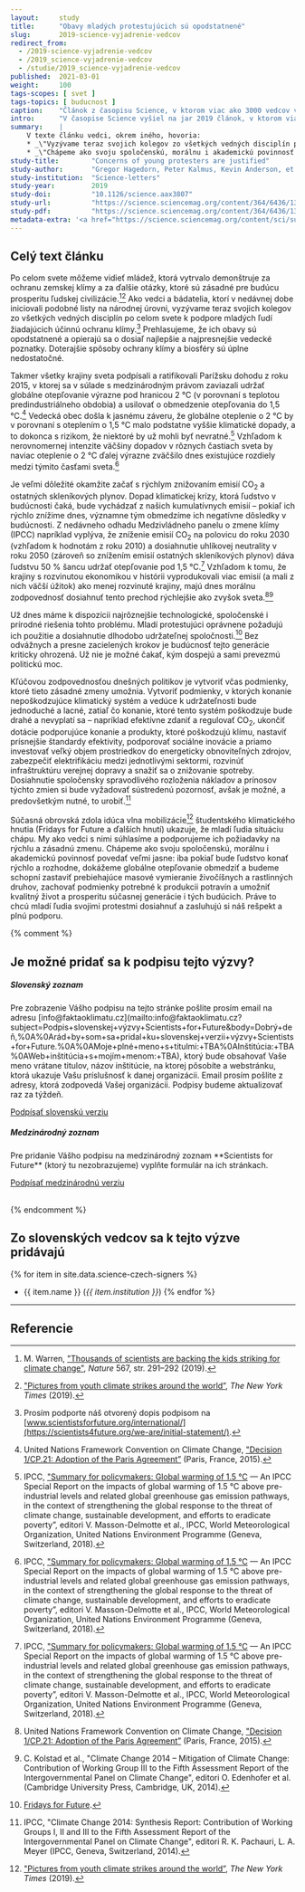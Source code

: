 ```yaml
---
layout:     study
title:      "Obavy mladých protestujúcich sú opodstatnené"
slug:       2019-science-vyjadrenie-vedcov
redirect_from:
  - /2019-science-vyjadrenie-vedcov
  - /2019_science-vyjadrenie-vedcov
  - /studie/2019_science-vyjadrenie-vedcov
published:  2021-03-01
weight:     100
tags-scopes: [ svet ]
tags-topics: [ buducnost ]
caption:    "Článok z časopisu Science, v ktorom viac ako 3000 vedcov vyjadrilo podporu hnutiam za záchranu klímy."
intro:      "V časopise Science vyšiel na jar 2019 článok, v ktorom viac ako 3000 svetových vedcov a akademikov vyjadrilo podporu hnutiam za záchranu klímy. Samotný text článku je krátky, ale jeho príloha obsahuje 51 strán plných podpisov vedcov z celého sveta."
summary:    |
    V texte článku vedci, okrem iného, hovoria:
    * _\"Vyzývame teraz svojich kolegov zo všetkých vedných disciplín po celom svete k podpore mladých ľudí žiadajúcich účinnú ochranu klímy. Prehlasujeme, že ich obavy sú opodstatnené a opierajú sa o dosiaľ najlepšie a najpresnejšie vedecké poznatky. Doterajšie spôsoby ochrany klímy a biosféry sú úplne nedostatočné.\"_
    * _\"Chápeme ako svoju spoločenskú, morálnu i akademickú povinnosť povedať veľmi jasne: iba pokiaľ bude ľudstvo konať rýchlo a rozhodne, dokážeme globálne otepľovanie obmedziť a budeme schopní zastaviť prebiehajúce masové vymieranie živočíšnych a rastlinných druhov, zachovať podmienky potrebné na produkciu potravín a umožniť kvalitný život a prosperitu súčasnej generácie i tých budúcich. Práve to chcú mladí ľudia svojimi protestmi dosiahnuť a zaslúžia si náš rešpekt a plnú podporu.\"_
study-title:        "Concerns of young protesters are justified"
study-author:       "Gregor Hagedorn, Peter Kalmus, Kevin Anderson, et al."
study-institution:  "Science-letters"
study-year:         2019
study-doi:          "10.1126/science.aax3807"
study-url:          "https://science.sciencemag.org/content/364/6436/139.2"
study-pdf:          "https://science.sciencemag.org/content/364/6436/139.2.full.pdf"
metadata-extra: '<a href="https://science.sciencemag.org/content/sci/suppl/2019/04/10/364.6436.139-b.DC1/aax3807-Hagedorn-SM.pdf" id="study-link-3" class="btn btn-secondary">Příloha s podpisy (PDF)</a>'
---
```

## Celý text článku

Po celom svete môžeme vidieť mládež, ktorá vytrvalo demonštruje za ochranu zemskej klímy a za ďalšie otázky, ktoré sú zásadné pre budúcu prosperitu ľudskej civilizácie.[^1][^2] Ako vedci a bádatelia, ktorí v nedávnej dobe iniciovali podobné listy na národnej úrovni, vyzývame teraz svojich kolegov zo všetkých vedných disciplín po celom svete k podpore mladých ľudí žiadajúcich účinnú ochranu klímy.[^3] Prehlasujeme, že ich obavy sú opodstatnené a opierajú sa o dosiaľ najlepšie a najpresnejšie vedecké poznatky. Doterajšie spôsoby ochrany klímy a biosféry sú úplne nedostatočné.

Takmer všetky krajiny sveta podpísali a ratifikovali Parížsku dohodu z roku 2015, v ktorej sa v súlade s medzinárodným právom zaviazali udržať globálne otepľovanie výrazne pod hranicou 2 °C (v porovnaní s teplotou predindustriálneho obdobia) a usilovať o obmedzenie otepľovania do 1,5 °C.[^4] Vedecká obec došla k jasnému záveru, že globálne oteplenie o 2 °C by v porovnaní s oteplením o 1,5 °C malo podstatne vyššie klimatické dopady, a to dokonca s rizikom, že niektoré by už mohli byť nevratné.[^5] Vzhľadom k nerovnomernej intenzite väčšiny dopadov v rôznych častiach sveta by naviac oteplenie o 2 °C ďalej výrazne zväčšilo dnes existujúce rozdiely medzi týmito časťami sveta.[^5]

Je veľmi dôležité okamžite začať s rýchlym znižovaním emisií CO<sub>2</sub> a ostatných skleníkových plynov. Dopad klimatickej krízy, ktorá ľudstvo v budúcnosti čaká, bude vychádzať z našich kumulatívnych emisií – pokiaľ ich rýchlo znížime dnes, významne tým obmedzíme ich negatívne dôsledky v budúcnosti. Z nedávneho odhadu Medzivládneho panelu o zmene klímy (IPCC) napríklad vyplýva, že zníženie emisií CO<sub>2</sub> na polovicu do roku 2030 (vzhľadom k hodnotám z roku 2010) a dosiahnutie uhlíkovej neutrality v roku 2050 (zároveň so znížením emisií ostatných skleníkových plynov) dáva ľudstvu 50 % šancu udržať otepľovanie pod 1,5 °C.[^5] Vzhľadom k tomu, že krajiny s rozvinutou ekonomikou v histórii vyprodukovali viac emisií (a mali z nich väčší úžitok) ako menej rozvinuté krajiny, majú dnes morálnu zodpovednosť dosiahnuť tento prechod rýchlejšie ako zvyšok sveta.[^4][^6]

Už dnes máme k dispozícii najrôznejšie technologické, spoločenské i prírodné riešenia tohto problému. Mladí protestujúci oprávnene požadujú ich použitie a dosiahnutie dlhodobo udržateľnej spoločnosti.[^7] Bez odvážnych a presne zacielených krokov je budúcnosť tejto generácie kriticky ohrozená. Už nie je možné čakať, kým dospejú a sami prevezmú politickú moc.

Kľúčovou zodpovednosťou dnešných politikov je vytvoriť včas podmienky, ktoré tieto zásadné zmeny umožnia. Vytvoriť podmienky, v ktorých konanie nepoškodzujúce klimatický systém a vedúce k udržateľnosti bude jednoduché a lacné, zatiaľ čo konanie, ktoré tento systém poškodzuje bude drahé a nevyplatí sa – napríklad efektívne zdaniť a regulovať CO<sub>2</sub>, ukončiť dotácie podporujúce konanie a produkty, ktoré poškodzujú klímu, nastaviť prísnejšie štandardy efektivity, podporovať sociálne inovácie a priamo investovať veľký objem prostriedkov do energeticky obnoviteľných zdrojov, zabezpečiť elektrifikáciu medzi jednotlivými sektormi, rozvinúť infraštruktúru verejnej dopravy a snažiť sa o znižovanie spotreby. Dosiahnutie spoločensky spravodlivého rozloženia nákladov a prínosov týchto zmien si bude vyžadovať sústredenú pozornosť, avšak je možné, a predovšetkým nutné, to urobiť.[^8]

Súčasná obrovská zdola idúca vlna mobilizácie[^2] študentského klimatického hnutia (Fridays for Future a ďalších hnutí) ukazuje, že mladí ľudia situáciu chápu. My ako vedci s nimi súhlasíme a podporujeme ich požiadavky na rýchlu a zásadnú zmenu. Chápeme ako svoju spoločenskú, morálnu i akademickú povinnosť povedať veľmi jasne: iba pokiaľ bude ľudstvo konať rýchlo a rozhodne, dokážeme globálne otepľovanie obmedziť a budeme schopní zastaviť prebiehajúce masové vymieranie živočíšnych a rastlinných druhov, zachovať podmienky potrebné k produkcii potravín a umožniť kvalitný život a prosperitu súčasnej generácie i tých budúcich. Práve to chcú mladí ľudia svojimi protestmi dosiahnuť a zasluhujú si náš rešpekt a plnú podporu.

{% comment %}

## Je možné pridať sa k podpisu tejto výzvy?

<div class="row justify-content-md-center">
    <div class="col-12 col-sm-6">
        <div class="card">
            <div class="card-body">
                <h5>Slovenský zoznam</h5>
                <p class="card-text" markdown="1">Pre zobrazenie Vášho podpisu na tejto stránke pošlite prosím email na adresu [info@faktaoklimatu.cz](mailto:info@faktaoklimatu.cz?subject=Podpis+slovenskej+výzvy+Scientists+for+Future&body=Dobrý+deň,%0A%0Arád+by+som+sa+pridal+ku+slovenskej+verzii+výzvy+Scientists+for+Future.%0A%0AMoje+plné+meno+s+titulmi:+TBA%0AInštitúcia:+TBA%0AWeb+inštitúcia+s+mojím+menom:+TBA), ktorý bude obsahovať Vaše meno vrátane titulov, názov inštitúcie, na ktorej pôsobíte a webstránku, ktorá ukazuje Vašu príslušnosť k danej organizácii. Email prosím pošlite z adresy, ktorá zodpovedá Vašej organizácii. Podpisy budeme aktualizovať raz za týždeň.</p>
                <a class="btn btn-primary btn-block" href="mailto:scientistsforfuture@faktaoklimatu.cz?subject=Podpis+české+výzvy+Scientists+for+Future&body=Dobrý+den,%0A%0Arád+bych+se+přidal+k+české+verzi+výzvy+Scientists+for+Future.%0A%0AMoje+plné+jméno+s+tituly:+TBA%0AInstituce:+TBA%0AWeb+instituce+s+mým+jménem:+TBA"><i class="fas fa-fw fa-map-marker-alt"></i> Podpísať slovenskú verziu</a>
            </div>
        </div>
    </div>
    <div class="col-12 col-sm-6">
        <div class="card">
            <div class="card-body">
                <h5>Medzinárodný zoznam</h5>
                <p class="card-text" markdown="1">Pre pridanie Vášho podpisu na medzinárodný zoznam **Scientists for Future** (ktorý tu nezobrazujeme) vyplňte formulár na ich stránkach.</p>
                <a class="btn btn-primary btn-block" href="https://scientists4future.org/we-are/initial-statement/"><i class="fas fa-fw fa-globe"></i> Podpísať medzinárodnú verziu</a>
            </div>
        </div>
    </div>
</div>
<br/>

{% endcomment %}

## Zo slovenských vedcov sa k tejto výzve pridávajú

{% for item in site.data.science-czech-signers %}
* {{ item.name }} (_{{ item.institution }}_)
{% endfor %}

---

## Referencie

[^1]: M. Warren, ["Thousands of scientists are backing the kids striking for climate change"](https://www.nature.com/articles/d41586-019-00861-z), _Nature_ 567, str. 291–292 (2019).
[^2]: ["Pictures from youth climate strikes around the world”](https://www.nytimes.com/2019/03/15/climate/climate-school-strikes.html), _The New York Times_ (2019).
[^3]: Prosím podporte náš otvorený dopis podpisom na [www.scientistsforfuture.org/international/](https://scientists4future.org/we-are/initial-statement/).
[^4]: United Nations Framework Convention on Climate Change, ["Decision 1/CP.21: Adoption of the Paris Agreement”](https://unfccc.int/files/essential_background/convention/application/pdf/english_paris_agreement.pdf) (Paris, France, 2015).
[^5]: IPCC, ["Summary for policymakers: Global warming of 1.5 °C](https://www.ipcc.ch/report/sr15) — An IPCC Special Report on the impacts of global warming of 1.5 °C above pre-industrial levels and related global greenhouse gas emission pathways, in the context of strengthening the global response to the threat of climate change, sustainable development, and efforts to eradicate poverty”, editori V. Masson-Delmotte et al., IPCC, World Meteorological Organization, United Nations Environment Programme (Geneva, Switzerland, 2018).
[^6]: C. Kolstad et al., "Climate Change 2014 – Mitigation of Climate Change: Contribution of Working Group III to the Fifth Assessment Report of the Intergovernmental Panel on Climate Change", editori O. Edenhofer et al. (Cambridge University Press, Cambridge, UK, 2014).
[^7]: [Fridays for Future](https://www.fridaysforfuture.org).
[^8]: IPCC, "Climate Change 2014: Synthesis Report: Contribution of Working Groups I, II and III to the Fifth Assessment Report of the Intergovernmental Panel on Climate Change", editori R. K. Pachauri, L. A. Meyer (IPCC, Geneva, Switzerland, 2014).